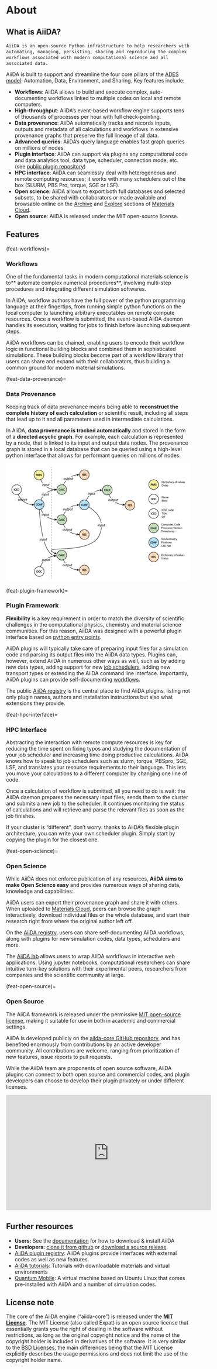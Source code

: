 # About

## What is AiiDA?

```{highlights}
AiiDA is an open-source Python infrastructure to help researchers with automating, managing, persisting, sharing and reproducing the complex workflows associated with modern computational science and all associated data.
```

AiiDA is built to support and streamline the four core pillars of the [ADES model](https://arxiv.org/abs/1504.01163): Automation, Data, Environment, and Sharing. Key features include:

- **Workflows**: AiiDA allows to build and execute complex, auto-documenting workflows linked to multiple codes on local and remote computers.
- **High-throughput**: AiiDA’s event-based workflow engine supports tens of thousands of processes per hour with full check-pointing.
- **Data provenance**: AiiDA automatically tracks and records inputs, outputs and metadata of all calculations and workflows in extensive provenance graphs that preserve the full lineage of all data.
- **Advanced queries**: AiiDA’s query language enables fast graph queries on millions of nodes.
- **Plugin interface**: AiiDA can support via plugins any computational code and data analytics tool, data type, scheduler, connection mode, etc. (see [public plugin repository](https://aiidateam.github.io/aiida-registry/))
- **HPC interface**: AiiDA can seamlessly deal with heterogeneous and remote computing resources; it works with many schedulers out of the box (SLURM, PBS Pro, torque, SGE or LSF).
- **Open science**: AiiDA allows to export both full databases and selected subsets, to be shared with collaborators or made available and browsable online on the [Archive](https://archive.materialscloud.org/) and [Explore](https://www.materialscloud.org/explore) sections of [Materials Cloud](https://www.materialscloud.org/).
- **Open source**: AiiDA is released under the MIT open-source license.

## Features

(feat-workflows)=

### Workflows

One of the fundamental tasks in modern computational materials science is to** automate complex numerical procedures**, involving multi-step procedures and integrating different simulation softwares.

In AiiDA, workflow authors have the full power of the python programming language at their fingertips, from running simple python functions on the local computer to launching arbitrary executables on remote compute resources. Once a workflow is submitted, the event-based AiiDA daemon handles its execution, waiting for jobs to finish before launching subsequent steps.

AiiDA workflows can be chained, enabling users to encode their workflow logic in functional building blocks and combined them in sophisticated simulations. These building blocks become part of a workflow library that users can share and expand with their collaborators, thus building a common ground for modern material simulations.

(feat-data-provenance)=

### Data Provenance

Keeping track of data provenance means being able to **reconstruct the complete history of each calculation** or scientific result, including all steps that lead up to it and all parameters used in intermediate calculations.

In AiiDA, **data provenance is tracked automatically** and stored in the form of a **directed acyclic graph**. For example, each calculation is represented by a node, that is linked to its input and output data nodes. The provenance graph is stored in a local database that can be queried using a high-level python interface that allows for performant queries on millions of nodes.

![AiiDA Graph Demo](../pics/aida_graph_demo1.png)

(feat-plugin-framework)=

### Plugin Framework

**Flexibility** is a key requirement in order to match the diversity of scientific challenges in the computational physics, chemistry and material science communities. For this reason, AiiDA was designed with a powerful plugin interface based on [python entry points](https://packaging.python.org/specifications/entry-points/).

AiiDA plugins will typically take care of preparing input files for a simulation code and parsing its output files into the AiiDA data types. Plugins can, however, extend AiiDA in numerous other ways as well, such as by adding new data types, adding support for new [job schedulers](feat-hpc-interface), adding new transport types or extending the AiiDA command line interface. Importantly, AiiDA plugins can provide self-documenting [workflows](feat-workflows).

The public [AiiDA registry](https://aiidateam.github.io/aiida-registry/) is the central place to find AiiDA plugins, listing not only plugin names, authors and installation instructions but also what extensions they provide.

(feat-hpc-interface)=

### HPC Interface

Abstracting the interaction with remote compute resources is key for reducing the time spent on fixing typos and studying the documentation of your job scheduler and increasing time doing productive calculations. AiiDA knows how to speak to job schedulers such as slurm, torque, PBSpro, SGE, LSF, and translates your resource requirements to their language. This lets you move your calculations to a different computer by changing one line of code.

Once a calculation of workflow is submitted, all you need to do is wait: the AiiDA daemon prepares the necessary input files, sends them to the cluster and submits a new job to the scheduler. It continues monitoring the status of calculations and will retrieve and parse the relevant files as soon as the job finishes.

If your cluster is “different”, don’t worry: thanks to AiiDA’s flexible plugin architecture, you can write your own scheduler plugin. Simply start by copying the plugin for the closest one.

(feat-open-science)=

### Open Science

While AiiDA does not enforce publication of any resources, **AiiDA aims to make Open Science easy** and provides numerous ways of sharing data, knowledge and capabilities:

AiiDA users can export their provenance graph and share it with others. When uploaded to [Materials Cloud](https://materialscloud.org/), peers can browse the graph interactively, download individual files or the whole database, and start their research right from where the original author left off.

On the [AiiDA registry](https://aiidateam.github.io/aiida-registry/), users can share self-documenting AiiDA workflows, along with plugins for new simulation codes, data types, schedulers and more.

The [AiiDA lab](https://aiidalab.materialscloud.org/) allows users to wrap AiiDA workflows in interactive web applications. Using jupyter notebooks, computational researchers can share intuitive turn-key solutions with their experimental peers, researchers from companies and the scientific community at large.

(feat-open-source)=

### Open Source

The AiiDA framework is released under the permissive [MIT open-source license](https://opensource.org/licenses/MIT), making it suitable for use in both in academic and commercial settings.

AiiDA is developed publicly on the [aiida-core GitHub repository](https://github.com/aiidateam/aiida_core), and has benefited enormously from contributions by an active developer community. All contributions are welcome, ranging from prioritization of new features, issue reports to pull requests.

While the AiiDA team are proponents of open source software, AiiDA plugins can connect to both open source and commercial codes, and plugin developers can choose to develop their plugin privately or under different licenses.

<iframe loading="lazy" src="https://www.youtube.com/embed/56DpmUawOz4" allow="accelerometer; autoplay; encrypted-media; gyroscope; picture-in-picture" allowfullscreen="" width="560" height="315" frameborder="0"></iframe>

## Further resources

- **Users:** See the [documentation](http://aiida-core.readthedocs.io/) for how to download & install AiiDA
- **Developers:** [clone it from github](https://github.com/aiidateam/aiida-core/tree/master) or [download a source release](https://github.com/aiidateam/aiida-core/releases).
- [AiiDA plugin registry](https://aiidateam.github.io/aiida-registry/): AiiDA plugins provide interfaces with external codes as well as new features.
- [AiiDA tutorials](https://aiida-tutorials.readthedocs.io): Tutorials with downloadable materials and virtual environments
- [Quantum Mobile](https://materialscloud.org/work/quantum-mobile): A virtual machine based on Ubuntu Linux that comes pre-installed with AiiDA and a number of simulation codes.

## License note

The core of the AiiDA engine (“aiida-core”) is released under the **[MIT License](http://opensource.org/licenses/MIT)**.
The MIT License (also called Expat) is an open source license that essentially grants you the right of dealing in the software without restrictions, as long as the original copyright notice and the name of the copyright holder is included in derivatives of the software. It is very similar to the [BSD Licenses](http://en.wikipedia.org/wiki/BSD_licenses#4-clause_license_.28original_.22BSD_License.22.29), the main differences being that the MIT License explicitly describes the usage permissions and does not limit the use of the copyright holder name.
